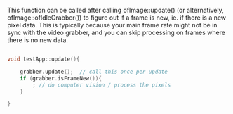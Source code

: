 This function can be called after calling ofImage::update() (or alternatively, ofImage::ofIdleGrabber()) to figure out if a frame is new, ie. if there is a new pixel data.  This is typically because your main frame rate might not be in sync with the video grabber, and you can skip processing on frames where there is no new data.    

```cpp

void testApp::update(){

	grabber.update();  // call this once per update
	if (grabber.isFrameNew()){
		; // do computer vision / process the pixels
	}

}

```
